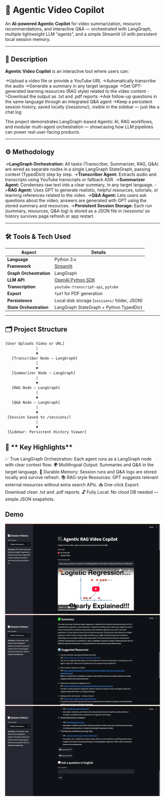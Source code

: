 # 🎥 Agentic Video Copilot

An **AI-powered Agentic Copilot** for video summarization, resource recommendations, and interactive Q&A — orchestrated with LangGraph, multiple lightweight LLM “agents”, and a simple Streamlit UI with persistent local session memory.

---

## 📌 **Description**

**Agentic Video Copilot** is an interactive tool where users can:

->Upload a video file or provide a YouTube URL
->Automatically transcribe the audio
->Generate a summary in any target language
->Get GPT-generated learning resources (RAG style) related to the video content
->Download the output as .txt and .pdf reports
->Ask follow-up questions in the same language through an integrated Q&A agent
->Keep a persistent session history, saved locally (/sessions/), visible in the sidebar — just like a chat log

This project demonstrates LangGraph-based Agentic AI, RAG workflows, and modular multi-agent orchestration — showcasing how LLM pipelines can power real user-facing products.

---

## ⚙️ **Methodology**

->**LangGraph Orchestration:** All tasks (Transcriber, Summarizer, RAG, Q&A) are wired as separate nodes in a single LangGraph StateGraph, passing context (TypedDict) step by step.
->**Transcriber Agent:** Extracts audio and transcripts using YouTube transcripts or fallback ASR.
->**Summarizer Agent:** Condenses raw text into a clear summary, in any target language.
->**RAG Agent:** Uses GPT to generate realistic, helpful resources, tutorials, or learning references related to the video.
->**Q&A Agent:** Lets users ask questions about the video; answers are generated with GPT using the stored summary and resources.
->**Persistent Session Storage:** Each run (summary, resources, Q&A log) is stored as a JSON file in /sessions/ so history survives page refresh or app restart.

---

## 🛠️ **Tools & Tech Used**

| Aspect                   | Details                                           |
|------------------------- |-------------------------------------------------- |
| **Language**             | Python 3.x                                        |
| **Framework**            | [Streamlit](https://streamlit.io/)                |
| **Graph Orchestration**  | LangGraph                                         |
| **LLM API**              | [OpenAI Python SDK](https://platform.openai.com/) |
| **Transcription**        | `youtube-transcript-api`, `pytube`                |
| **Export**               | `fpdf` for PDF generation                         |
| **Persistence**          | Local disk storage (`sessions/` folder, JSON)     |
| **State Orchestration**  | LangGraph StateGraph + Python TypedDict           |

---

## 🗂️ **Project Structure**


```plaintext
[User Uploads Video or URL]
              |
              ▼
   [Transcriber Node — LangGraph]
              |
              ▼
   [Summarizer Node — LangGraph]
              |
              ▼
   [RAG Node — LangGraph]
              |
              ▼
   [Q&A Node — LangGraph]
              |
              ▼
 [Session Saved to /sessions/]
              |
              ▼
 [Sidebar: Persistent History Viewer]
```

## 🎯 ** Key Highlights**

✅ True LangGraph Orchestration: Each agent runs as a LangGraph node with clear context flow.
🌍 Multilingual Output: Summaries and Q&A in the target language.
💾 Durable Memory: Session runs and Q&A logs are stored locally and survive refresh.
📚 RAG-style Resources: GPT suggests relevant external resources without extra search APIs.
📥 One-click Export: Download clean .txt and .pdf reports.
🔓 Fully Local: No cloud DB needed — simple JSON snapshots.

## **Demo**

![Main Page](images/Image1.png)
![Summary](images/Img2.png)
![Q&A & Sidebar](images/Image3.png)
